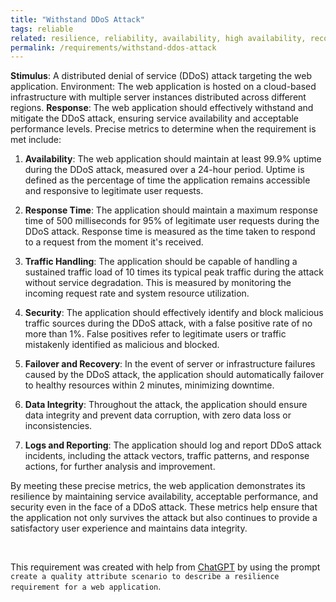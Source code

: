 ```yaml
---
title: "Withstand DDoS Attack"
tags: reliable
related: resilience, reliability, availability, high availability, recoverability, intrusion detection, resistance
permalink: /requirements/withstand-ddos-attack
---
```


<div class="quality-requirement" markdown="1">

**Stimulus**: A distributed denial of service (DDoS) attack targeting the web application.
Environment: The web application is hosted on a cloud-based infrastructure with multiple server instances distributed across different regions.
**Response**: The web application should effectively withstand and mitigate the DDoS attack, ensuring service availability and acceptable performance levels. Precise metrics to determine when the requirement is met include:


1. **Availability**: The web application should maintain at least 99.9% uptime during the DDoS attack, measured over a 24-hour period. Uptime is defined as the percentage of time the application remains accessible and responsive to legitimate user requests.

2. **Response Time**: The application should maintain a maximum response time of 500 milliseconds for 95% of legitimate user requests during the DDoS attack. Response time is measured as the time taken to respond to a request from the moment it's received.

3. **Traffic Handling**: The application should be capable of handling a sustained traffic load of 10 times its typical peak traffic during the attack without service degradation. This is measured by monitoring the incoming request rate and system resource utilization.

4. **Security**: The application should effectively identify and block malicious traffic sources during the DDoS attack, with a false positive rate of no more than 1%. False positives refer to legitimate users or traffic mistakenly identified as malicious and blocked.

5. **Failover and Recovery**: In the event of server or infrastructure failures caused by the DDoS attack, the application should automatically failover to healthy resources within 2 minutes, minimizing downtime.

6. **Data Integrity**: Throughout the attack, the application should ensure data integrity and prevent data corruption, with zero data loss or inconsistencies.

7. **Logs and Reporting**: The application should log and report DDoS attack incidents, including the attack vectors, traffic patterns, and response actions, for further analysis and improvement.

By meeting these precise metrics, the web application demonstrates its resilience by maintaining service availability, acceptable performance, and security even in the face of a DDoS attack. These metrics help ensure that the application not only survives the attack but also continues to provide a satisfactory user experience and maintains data integrity.
</div><br>

This requirement was created with help from [ChatGPT](https://chat.openai.com) by using the prompt `create a quality attribute scenario to describe a resilience requirement for a web application`.



